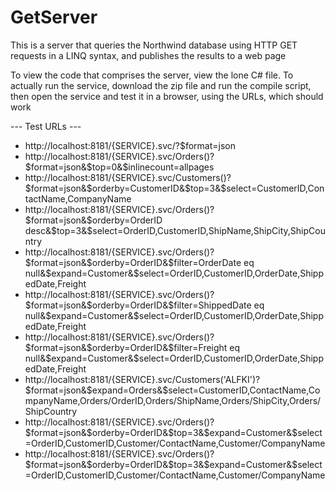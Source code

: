 # GetServer
This is a server that queries the Northwind database using HTTP GET requests in a LINQ syntax, and publishes the results to a web page

To view the code that comprises the server, view the lone C# file. To actually run the service, download the zip file and run the compile script, then open the service and test it in a browser, using the URLs, which should work

--- Test URLs ---

* http://localhost:8181/{SERVICE}.svc/?$format=json
* http://localhost:8181/{SERVICE}.svc/Orders()?$format=json&$top=0&$inlinecount=allpages
* http://localhost:8181/{SERVICE}.svc/Customers()?$format=json&$orderby=CustomerID&$top=3&$select=CustomerID,ContactName,CompanyName
* http://localhost:8181/{SERVICE}.svc/Orders()?$format=json&$orderby=OrderID desc&$top=3&$select=OrderID,CustomerID,ShipName,ShipCity,ShipCountry
* http://localhost:8181/{SERVICE}.svc/Orders()?$format=json&$orderby=OrderID&$filter=OrderDate eq null&$expand=Customer&$select=OrderID,CustomerID,OrderDate,ShippedDate,Freight
* http://localhost:8181/{SERVICE}.svc/Orders()?$format=json&$orderby=OrderID&$filter=ShippedDate eq null&$expand=Customer&$select=OrderID,CustomerID,OrderDate,ShippedDate,Freight
* http://localhost:8181/{SERVICE}.svc/Orders()?$format=json&$orderby=OrderID&$filter=Freight eq null&$expand=Customer&$select=OrderID,CustomerID,OrderDate,ShippedDate,Freight
* http://localhost:8181/{SERVICE}.svc/Customers('ALFKI')?$format=json&$expand=Orders&$select=CustomerID,ContactName,CompanyName,Orders/OrderID,Orders/ShipName,Orders/ShipCity,Orders/ShipCountry
* http://localhost:8181/{SERVICE}.svc/Orders()?$format=json&$orderby=OrderID&$top=3&$expand=Customer&$select=OrderID,CustomerID,Customer/ContactName,Customer/CompanyName
* http://localhost:8181/{SERVICE}.svc/Orders()?$format=json&$orderby=OrderID&$top=3&$expand=Customer&$select=OrderID,CustomerID,Customer/ContactName,Customer/CompanyName
